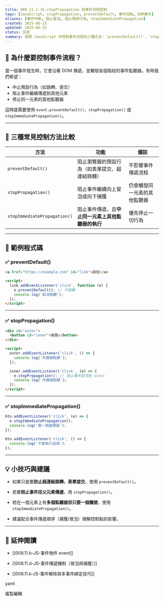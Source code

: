 ```yaml
---
title: 008.11.l-JS-stopPropagation 與事件流程控制
tags: [JavaScript, stopPropagation, preventDefault, 事件控制, DOM事件]
aliases: [事件中斷, 阻止冒泡, 阻止預設行為, stopImmediatePropagation]
created: 2025-06-25
updated: 2025-06-25
status: 完成
summary: 說明 JavaScript 中控制事件流程的三種方法：`preventDefault()`、`stopPropagation()`、`stopImmediatePropagation()` 的用途、差異與使用時機。
---
```


## 📌 為什麼要控制事件流程？

當一個事件發生時，它會沿著 DOM 傳遞，並觸發各個階段的事件監聽器。有時我們希望：

- 中止預設行為（如跳轉、提交）
- 阻止事件繼續傳遞到其他元素
- 停止同一元素的其他監聽器

這時就需要使用 `event.preventDefault()`、`stopPropagation()` 或 `stopImmediatePropagation()`。

---

## 🔧 三種常見控制方法比較

| 方法 | 功能 | 備註 |
|------|------|------|
| `preventDefault()` | 阻止瀏覽器的預設行為（如表單提交、超連結跳轉） | 不影響事件傳遞流程 |
| `stopPropagation()` | 阻止事件繼續向上冒泡或向下捕獲 | 仍會觸發同一元素的其他監聽器 |
| `stopImmediatePropagation()` | 阻止事件傳遞，且**中止同一元素上其他監聽器的執行** | 優先停止一切行為 |

---

## 🧪 範例程式碼

### ✅ preventDefault()

```html
<a href="https://example.com" id="link">前往</a>

<script>
  link.addEventListener('click', function (e) {
    e.preventDefault(); // 不跳轉
    console.log('取消跳轉');
  });
</script>
```


---
### ✅ stopPropagation()

```html
<div id="outer">
  <button id="inner">按我</button>
</div>

<script>
  outer.addEventListener('click', () => {
    console.log('外層被點擊');
  });

  inner.addEventListener('click', (e) => {
    e.stopPropagation(); // 阻止事件冒泡到 outer
    console.log('內層被點擊');
  });
</script>
```

---
### ✅ stopImmediatePropagation()

```javascript
btn.addEventListener('click', (e) => {
  e.stopImmediatePropagation();
  console.log('第一個處理器');
});

btn.addEventListener('click', () => {
  console.log('不會執行這個');
});

```

---

## 💡 小技巧與建議

- 如果只是要**防止超連結跳轉、表單提交**，使用 `preventDefault()`。
    
- 若要**阻止事件往父元素傳遞**，用 `stopPropagation()`。
    
- 若在一個元素上有**多個監聽器但只要一個觸發**，使用 `stopImmediatePropagation()`。
    
- 建議配合事件傳遞順序（捕獲/冒泡）理解控制點的影響。
    

---

## 🔗 延伸閱讀

- [[008.11.b-JS-事件物件 event]]
    
- [[008.11.d-JS-事件傳遞機制（冒泡與捕獲）]]
    
- [[008.11.k-JS-事件解除與多事件綁定技巧]]
    

yaml

複製編輯